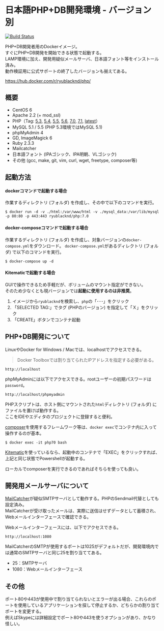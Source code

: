 # 日本語PHP+DB開発環境 - バージョン別

[![Build Status](https://travis-ci.org/ryu-blacknd/docker-php.svg?branch=master)](https://travis-ci.org/ryu-blacknd/docker-php)

PHP+DB開発者用のDockerイメージ。  
すぐにPHP+DB開発を開始できる状態で起動する。  
LAMP環境に加え、開発用疑似メールサーバ、日本語フォント等をインストール済み。  
動作検証用に公式サポートの終了したバージョンも揃えてある。

https://hub.docker.com/r/ryublacknd/php/

## 概要

* CentOS 6
* Apache 2.2 (+ mod_ssl)
* PHP（Tag: [5.3](https://github.com/ryu-blacknd/docker-php/tree/master/5.3), [5.4](https://github.com/ryu-blacknd/docker-php/tree/master/5.4), [5.5](https://github.com/ryu-blacknd/docker-php/tree/master/5.5), [5.6](https://github.com/ryu-blacknd/docker-php/tree/master/5.6), [7.0](https://github.com/ryu-blacknd/docker-php/tree/master/7.0),  [7.1](https://github.com/ryu-blacknd/docker-php/tree/master/7.1), [latest](https://github.com/ryu-blacknd/docker-php/tree/master/7.1)）
* MySQL 5.1 / 5.5 (PHP 5.3環境ではMySQL 5.1)
* phpMyAdmin 4
* GD, ImageMagick 6
* Ruby 2.3.3
* Mailcatcher
* 日本語フォント (IPAゴシック、IPA明朝、VLゴシック)
* その他 (gcc, make, git, vim, curl, wget, freetype, composer等)

## 起動方法

#### dockerコマンドで起動する場合

作業するディレクトリ (フォルダ) を作成し、その中で以下のコマンドを実行。

```
$ docker run -d -v ./html:/var/www/html -v ./mysql_data:/var/lib/mysql -p 80:80 -p 443:443 ryublacknd/php:7.0
```

#### docker-composeコマンドで起動する場合

作業するディレクトリ (フォルダ) を作成し、対象バージョンの`docker-compose.yml`をダウンロード。
`docker-compose.yml`があるディレクトリ (フォルダ) で以下のコマンドを実行。

```
$ docker-compose up -d
```

#### Kitematicで起動する場合

GUIで操作できるため手軽だが、ボリュームのマウント指定ができない。  
そのため少なくとも現バージョンでは**起動に使用するのは非推奨**。

1. イメージから`ryublacknd`を検索し、`php`の「･･･」をクリック
1. 「SELECTED TAG:」でタグ (PHPのバージョン) を指定して「Ｘ」をクリック
1. 「CREATE」ボタンでコンテナ起動

## PHP+DB開発について

LinuxやDocker for Windows / Macでは、localhostでアクセスできる。  

> Docker Toolboxでは割り当てられたIPアドレスを指定する必要がある。

```
http://localhost
```

phpMyAdminには以下でアクセスできる。rootユーザーの初期パスワードは`password`。

```
http://localhost/phpmyadmin
```

PHPスクリプトは、ホスト側にマウントされた`html`ディレクトリ (フォルダ) にファイルを置けば動作する。  
ここをIDEやエディタのプロジェクトに登録すると便利。

[composer](https://getcomposer.org/)を使用するフレームワーク等は、`docker exec`でコンテナ内に入って操作するのが基本。

```
$ docker exec -it php70 bash
```

[Kitematic](https://kitematic.com/)を使っているなら、起動中のコンテナで「EXEC」をクリックすれば、上記と同じ状態でPowershellが起動する。

ローカルでcomposerを実行できるのであればそちらを使っても良い。

## 開発用メールサーバについて

[MailCatcher](https://mailcatcher.me/)が疑似SMTPサーバとして動作する。PHPのSendmail代替としても設定済み。  
MailCatcherが受け取ったメールは、実際に送信はせずデータとして蓄積され、Webメールインターフェースで確認できる。

Webメールインターフェースには、以下でアクセスできる。

```
http://localhost:1080
```

MailCatcherのSMTPが使用するポートは1025がデフォルトだが、開発環境内では通常のSMTPサーバと同じ25を割り当ててある。

* 25：SMTPサーバ
* 1080：Webメールインターフェース

## その他

ポート80や443が使用中で割り当てられないとエラーが出る場合、これらのポートを使用しているアプリケーションを探して停止するか、どちらかの割り当てポートを変更する。  
例えばSkypeには詳細設定でポート80や443を使うオプションがあり、かなり怪しい。
